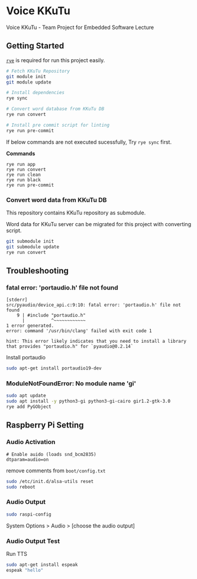 # Voice KKuTu

Voice KKuTu - Team Project for Embedded Software Lecture

## Getting Started

[`rye`](https://rye.astral.sh) is required for run this project easily.

```sh
# Fetch KKuTu Repository
git module init
git module update

# Install dependencies
rye sync

# Convert word database from KKuTu DB
rye run convert

# Install pre commit script for linting
rye run pre-commit
```

If below commands are not executed sucessfully, Try `rye sync` first.

**Commands**
```
rye run app
rye run convert
rye run clean
rye run black
rye run pre-commit
```

### Convert word data from KKuTu DB
This repository contains KKuTu repository as submodule.  

Word data for KKuTu server can be migrated for this project with converting script.

```sh
git submodule init
git submodule update
rye run convert
```

## Troubleshooting

### fatal error: 'portaudio.h' file not found

```
[stderr]
src/pyaudio/device_api.c:9:10: fatal error: 'portaudio.h' file not found
    9 | #include "portaudio.h"
      |          ^~~~~~~~~~~~~
1 error generated.
error: command '/usr/bin/clang' failed with exit code 1

hint: This error likely indicates that you need to install a library that provides "portaudio.h" for `pyaudio@0.2.14`
```

Install portaudio
```sh
sudo apt-get install portaudio19-dev  
```

### ModuleNotFoundError: No module name 'gi'
```sh
sudo apt update
sudo apt install -y python3-gi python3-gi-cairo gir1.2-gtk-3.0
rye add PyGObject
```


## Raspberry Pi Setting

### Audio Activation
```
# Enable auido (loads snd_bcm2835)
dtparam=audio=on
```
remove comments from `boot/config.txt`

```sh
sudo /etc/init.d/alsa-utils reset
sudo reboot
```


### Audio Output
```sh
sudo raspi-config
```
System Options > Audio > [choose the audio output]

### Audio Output Test
Run TTS
```sh
sudo apt-get install espeak
espeak "hello"
```